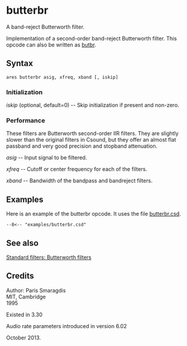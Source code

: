 <!--
id:butterbr
category:Signal Modifiers:Standard Filters
-->
# butterbr
A band-reject Butterworth filter.

Implementation of a second-order band-reject Butterworth filter. This opcode can also be written as [butbr](../../opcodes/butbr).

## Syntax
``` csound-orc
ares butterbr asig, xfreq, xband [, iskip]
```

### Initialization

_iskip_ (optional, default=0) -- Skip initialization if present and non-zero.

### Performance

These filters are Butterworth second-order IIR filters. They are slightly slower than the original filters in Csound, but they offer an almost flat passband and very good precision and stopband attenuation.

_asig_ -- Input signal to be filtered.

_xfreq_ -- Cutoff or center frequency for each of the filters.

_xband_ -- Bandwidth of the bandpass and bandreject filters.

## Examples

Here is an example of the butterbr opcode. It uses the file [butterbr.csd](../../examples/butterbr.csd).

``` csound-csd title="Example of the butterbr opcode." linenums="1"
--8<-- "examples/butterbr.csd"
```

## See also

[Standard filters: Butterworth filters](../../sigmod/standard)

## Credits

Author: Paris Smaragdis<br>
MIT, Cambridge<br>
1995<br>

Existed in 3.30

Audio rate parameters introduced in version 6.02

October 2013.

